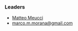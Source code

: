 ### Leaders
* [Matteo Meucci](mailto:Matteo.meucci@owasp.org)
* [marco.m.morana@gmail.com](mailto:marco.m.morana@gmail.com)
